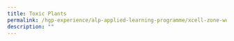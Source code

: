 ```yaml
---
title: Toxic Plants
permalink: /hgp-experience/alp-applied-learning-programme/xcell-zone-website/home/others/plants/toxic-plants/
description: ""
---
```

